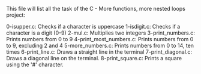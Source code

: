 This file will list all the task of the C - More functions, more nested loops project:

0-isupper.c: Checks if a character is uppercase
1-isdigit.c: Checks if a character is a digit (0-9)
2-mul.c: Multiplies two integers
3-print_numbers.c: Prints numbers from 0 to 9
4-print_most_numbers.c: Prints numbers from 0 to 9, excluding 2 and 4
5-more_numbers.c: Prints numbers from 0 to 14, ten times
6-print_line.c: Draws a straight line in the terminal
7-print_diagonal.c: Draws a diagonal line on the terminal.
8-print_square.c: Prints a square using the '#' character.
